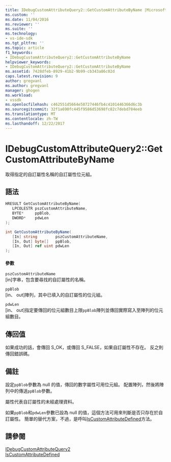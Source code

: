 ```yaml
---
title: IDebugCustomAttributeQuery2::GetCustomAttributeByName |Microsoft 文件
ms.custom: ''
ms.date: 11/04/2016
ms.reviewer: ''
ms.suite: ''
ms.technology:
- vs-ide-sdk
ms.tgt_pltfrm: ''
ms.topic: article
f1_keywords:
- IDebugCustomAttributeQuery2::GetCustomAttributeByName
helpviewer_keywords:
- IDebugCustomAttributeQuery2::GetCustomAttributeByName
ms.assetid: 7428dfeb-8929-41b2-9b99-cb343a86c02d
caps.latest.revision: 9
author: gregvanl
ms.author: gregvanl
manager: ghogen
ms.workload:
- vssdk
ms.openlocfilehash: c462551d5664e58727446fb4c4101446366d6c3b
ms.sourcegitcommit: 32f1a690fc445f9586d53698fc82c7debd784eeb
ms.translationtype: MT
ms.contentlocale: zh-TW
ms.lasthandoff: 12/22/2017
---
```

# <a name="idebugcustomattributequery2getcustomattributebyname"></a>IDebugCustomAttributeQuery2::GetCustomAttributeByName
取得指定的自訂屬性名稱的自訂屬性位元組。  
  
## <a name="syntax"></a>語法  
  
```cpp  
HRESULT GetCustomAttributeByName(   
   LPCOLESTR pszCustomAttributeName,  
   BYTE*     ppBlob,  
   DWORD*    pdwLen  
);  
```  
  
```csharp  
int GetCustomAttributeByName(  
   [In] string        pszCustomAttributeName,   
   [In, Out] byte[]   ppBlob,   
   [In, Out] ref uint pdwLen  
);  
```  
  
#### <a name="parameters"></a>參數  
 `pszCustomAttributeName`  
 [in]字串，包含要尋找的自訂屬性的名稱。  
  
 `ppBlob`  
 [in、 out]陣列，其中已填入的自訂屬性的位元組。  
  
 `pdwLen`  
 [in、 out]指定要傳回的位元組數目上限`ppBlob`陣列並傳回實際寫入至陣列的位元組數目。  
  
## <a name="return-value"></a>傳回值  
 如果成功的話，會傳回 S_OK，或傳回 S_FALSE，如果自訂屬性不存在。 反之則傳回錯誤碼。  
  
## <a name="remarks"></a>備註  
 設定`ppBlob`參數為 null 的值，傳回的數字屬性可用位元組。 配置陣列，然後將陣列中的傳送`ppBlob`參數。  
  
 屬性代表自訂屬性的未經處理資料。  
  
 如果`ppBlob`和`pdwLen`參數已設為 null 的值，這個方法可用來判斷是否只存在於自訂屬性。 簡單的替代方案，不過，是呼叫[IsCustomAttributeDefined](../../../extensibility/debugger/reference/idebugcustomattributequery2-iscustomattributedefined.md)方法。  
  
## <a name="see-also"></a>請參閱  
 [IDebugCustomAttributeQuery2](../../../extensibility/debugger/reference/idebugcustomattributequery2.md)   
 [IsCustomAttributeDefined](../../../extensibility/debugger/reference/idebugcustomattributequery2-iscustomattributedefined.md)